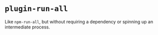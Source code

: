 # `plugin-run-all`

Like `npm-run-all`, but without requiring a dependency or spinning up an intermediate process.
